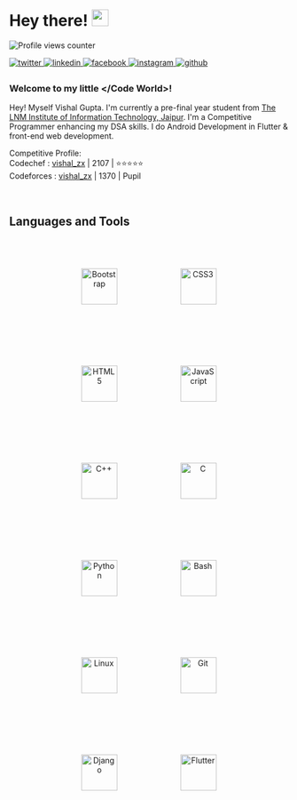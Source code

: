 # Hey there! <a target="_blank" rel="noopener noreferrer" href="https://raw.githubusercontent.com/MartinHeinz/MartinHeinz/master/wave.gif"><img src="https://raw.githubusercontent.com/MartinHeinz/MartinHeinz/master/wave.gif" width="30px" style="max-width:100%;"></a>
  

![Profile views counter](https://komarev.com/ghpvc/?username=vishal-zx&&style=flat-square)  
  

<a href="https://twitter.com/vishal_zx" target="_blank">
<img src=https://img.shields.io/badge/twitter-%2300acee.svg?&style=for-the-badge&logo=twitter&logoColor=white alt=twitter style="margin-bottom: 5px;" />
</a>
<a href="https://linkedin.com/in/vishal-zx" target="_blank">
<img src=https://img.shields.io/badge/linkedin-%231E77B5.svg?&style=for-the-badge&logo=linkedin&logoColor=white alt=linkedin style="margin-bottom: 5px;" />
</a>
<a href="https://www.facebook.com/vishalgzx" target="_blank">
<img src=https://img.shields.io/badge/facebook-%232E87FB.svg?&style=for-the-badge&logo=facebook&logoColor=white alt=facebook style="margin-bottom: 5px;" />
</a>
<a href="https://instagram.com/vishalagrawal__" target="_blank">
<img src=https://img.shields.io/badge/instagram-%23000000.svg?&style=for-the-badge&logo=instagram&logoColor=white alt=instagram style="margin-bottom: 5px;" />
</a>
<a href="https://github.com/vishal-zx" target="_blank">
<img src=https://img.shields.io/badge/github-%2324292e.svg?&style=for-the-badge&logo=github&logoColor=white alt=github style="margin-bottom: 5px;" />
</a>



### Welcome to my little </Code World>!  
Hey! Myself Vishal Gupta. I'm currently a pre-final year student from <a href="https://www.lnmiit.ac.in" target="_blank">The LNM Institute of Information Technology, Jaipur</a>. I'm a Competitive Programmer enhancing my DSA skills.
I do Android Development in Flutter & front-end web development.

Competitive Profile:
<br>
Codechef : <a href ="https://www.codechef.com/users/vishal_zx" target="blank">vishal_zx</a> | 2107 | ⭐⭐⭐⭐⭐ 
<br>
Codeforces : <a href ="https://www.codeforces.com/profile/vishal_zx" target="_blank">vishal_zx</a> | 1370 | Pupil

<br/>  


## Languages and Tools  
<div align="center">  
<img style="margin: 55px" src="https://profilinator.rishav.dev/skills-assets/bootstrap-plain.svg" alt="Bootstrap" height="65" />  
<img style="margin: 55px" src="https://profilinator.rishav.dev/skills-assets/css3-original-wordmark.svg" alt="CSS3" height="65" />  
<img style="margin: 55px" src="https://profilinator.rishav.dev/skills-assets/html5-original-wordmark.svg" alt="HTML5" height="65" />  
<img style="margin: 55px" src="https://profilinator.rishav.dev/skills-assets/javascript-original.svg" alt="JavaScript" height="65">  
<img style="margin: 55px" src="https://profilinator.rishav.dev/skills-assets/cplusplus-original.svg" alt="C++" height="65" />  
<img style="margin: 55px" src="https://profilinator.rishav.dev/skills-assets/c-original.svg" alt="C" height="65" />  
<img style="margin: 55px" src="https://profilinator.rishav.dev/skills-assets/python-original.svg" alt="Python" height="65" />  
<img style="margin: 55px" src="https://profilinator.rishav.dev/skills-assets/gnu_bash-icon.svg" alt="Bash" height="65" />  
<img style="margin: 55px" src="https://profilinator.rishav.dev/skills-assets/linux-original.svg" alt="Linux" height="65" />  
<img style="margin: 55px" src="https://profilinator.rishav.dev/skills-assets/git-scm-icon.svg" alt="Git" height="65" />  
<img style="margin: 55px" src="https://profilinator.rishav.dev/skills-assets/django-original.svg" alt="Django" height="65" />  
<img style="margin: 55px" src="https://cdn.iconscout.com/icon/free/png-512/flutter-2038877-1720090.png" alt="Flutter" height="65" />  
</div>  

<br/>  
